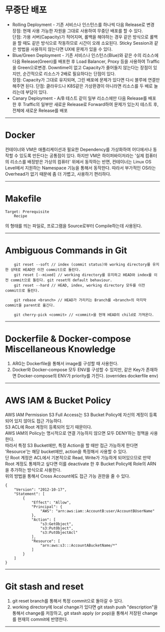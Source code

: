 # 무중단 배포
* Rolling Deployment - 기존 서비스나 인스턴스를 하나씩 다음 Release로 변경\
장점: 현재 사용 가능한 자원을 그대로 사용하여 무중단 배포를 할 수 있다.\
단점: 가용 서버(Capacity)가 적어지며, 롤백을 해야하는 경우 같은 방식으로 롤백을 할 때도 같은 방식으로 작동하므로 시간이 오래 소요된다. Sticky Session과 같은 방법을 사용하지 않는다면 UX에 문제가 있을 수 있다.
* Blue/Green Deployment - 기존 서비스나 인스턴스(Blue)와 같은 수의 리소스에 다음 Release(Green)를 배포한 후 Load Balancer, Proxy 등을 사용하여 Traffic을 Green으로변경. Downtime이 없고 Capacity가 줄어들지 않는다는 장점이 있지만, 순간적으로 리소스가 2배로 필요하다는 단점이 있다.\
장점: Capacity가 그대로 유지되며, 그린 배포에 문제가 있다면 다시 블루에 연결만 해주면 된다.
단점: 클라우드나 K8S같은 가상환경이 아니라면 리소스를 두 배로 늘리는데 부담이 있다.
* Canary Deployment - A/B 테스트 같이 일부 리소스에만 다음 Release를 배포한 후 Traffic의 일부만 새로운 Release로 Forward하여 문제가 있는지 테스트 후, 전체에 새로운 Release를 배포

---

# Docker
컨테이너와 VM은 애플리케이션과 필요한 Dependency를 가상화하여 어디에서나 동작할 수 있도록 만든다는 공통점이 있다. 하지만 VM은 하이퍼바이저라는 '실제 컴퓨터의 리소스를 배정받은 가상의 컴퓨터' 위에서 동작하는 반면, 컨테이너는 Linux OS Level에서 지원하는 Namespace 기능을 통해서 동작한다. 따라서 부가적인 OS라는 Overhead가 없기 때문에 좀 더 가볍고, 사용하기 편리하다.

---

# Makefile
	Target: Prerequisite
		Recipe
의 형태를 띄는 파일로, 프로그램을 Source로부터 Compile하는데 사용된다.

---

# Ambiguous Commands in Git
```
	git reset --soft // index (commit status)와 working directory를 유지한 상태로 HEAD만 이전 commit으로 돌린다.
	git reset [--mixed] // working directory를 유지하고 HEAD와 index를 이전 commit으로 돌린다. git reset의 default behaviour.
	git reset --hard // HEAD, index, working directory 모두를 이전 commit으로 돌린다.

	git rebase <branch> // HEAD가 가리키는 Branch를 <branch>의 마지막 commit을 parent로 옮긴다.
	
	git cherry-pick <commit> // <commit>을 현재 HEAD의 child로 가져온다.
```

---

# Dockerfile & Docker-compose Miscellaneous Knowledge
1. ARG는 Dockerfile을 통해서 image를 구성할 때 사용한다.
2. Docker와 Docker-compose 모두 ENV를 구성할 수 있지만, 같은 Key가 존재하면 Docker-compose의 ENV가 priority를 가진다. (overrides dockerfile env)

---

# AWS IAM & Bucket Policy
AWS IAM Permission S3 Full Access는 S3 Bucket Policy에 자신의 계정이 등록되어 있지 않아도 접근 가능하다.\
S3 ACL에 Root 계정이 등록되어 있기 때문이다.\
AWS IAM의 Policy는 명시적으로 연결 가능하지 않으면 모두 DENY하는 정책을 사용한다.\
따라서 특정 S3 Bucket에만, 특정 Action을 할 때만 접근 가능하게 한다면 'Resource'는 해당 bucket에만, action을 특정해서 사용할 수 있다.\
단 Root 계정은 ACL에서 기본적으로 Read, Write가 가능하게 되어있으므로 만약 Root 계정도 통제하고 싶다면 이를 deactivate 한 후 Bucket Policy에 Role의 ARN을 추가하는 방식으로 사용한다.\
위의 방법을 통해서 Cross Account에도 접근 가능 권한을 줄 수 있다.
```
{
    "Version": "2012-10-17",
    "Statement": [
        {
            "Effect": "Allow",
            "Principal": {
                "AWS": "arn:aws:iam::AccountB:user/AccountBUserName"
            },
            "Action": [
                "s3:GetObject",
                "s3:PutObject",
                "s3:PutObjectAcl"
            ],
            "Resource": [
                "arn:aws:s3:::AccountABucketName/*"
            ]
        }
    ]
}
```

---

# Git stash and reset
1. git reset branch를 통해서 특정 commit으로 돌아갈 수 있다.
2. working directory에 local change가 있다면 git stash push "description"을 통해서 change를 저장하고, git stash apply (or pop)을 통해서 저장된 change를 현재의 commit에 반영한다.

---
